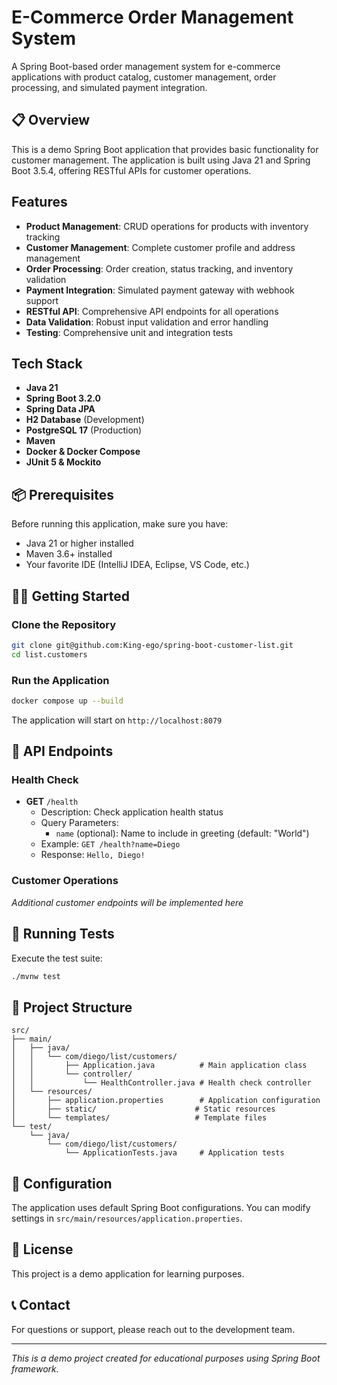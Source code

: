 # E-Commerce Order Management System

A Spring Boot-based order management system for e-commerce applications with product catalog, customer management, order processing, and simulated payment integration.

## 📋 Overview

This is a demo Spring Boot application that provides basic functionality for customer management. The application is built using Java 21 and Spring Boot 3.5.4, offering RESTful APIs for customer operations.

## Features

- **Product Management**: CRUD operations for products with inventory tracking
- **Customer Management**: Complete customer profile and address management
- **Order Processing**: Order creation, status tracking, and inventory validation
- **Payment Integration**: Simulated payment gateway with webhook support
- **RESTful API**: Comprehensive API endpoints for all operations
- **Data Validation**: Robust input validation and error handling
- **Testing**: Comprehensive unit and integration tests


## Tech Stack

- **Java 21**
- **Spring Boot 3.2.0**
- **Spring Data JPA**
- **H2 Database** (Development)
- **PostgreSQL 17** (Production)
- **Maven**
- **Docker & Docker Compose**
- **JUnit 5 & Mockito**

## 📦 Prerequisites

Before running this application, make sure you have:

- Java 21 or higher installed
- Maven 3.6+ installed
- Your favorite IDE (IntelliJ IDEA, Eclipse, VS Code, etc.)

## 🏃‍♂️ Getting Started

### Clone the Repository

```bash
git clone git@github.com:King-ego/spring-boot-customer-list.git
cd list.customers
```

### Run the Application

```bash
docker compose up --build
```

The application will start on `http://localhost:8079`

## 📡 API Endpoints

### Health Check
- **GET** `/health`
  - Description: Check application health status
  - Query Parameters:
    - `name` (optional): Name to include in greeting (default: "World")
  - Example: `GET /health?name=Diego`
  - Response: `Hello, Diego!`

### Customer Operations
*Additional customer endpoints will be implemented here*

## 🧪 Running Tests

Execute the test suite:

```bash
./mvnw test
```

## 📁 Project Structure

```
src/
├── main/
│   ├── java/
│   │   └── com/diego/list/customers/
│   │       ├── Application.java          # Main application class
│   │       └── controller/
│   │           └── HealthController.java # Health check controller
│   └── resources/
│       ├── application.properties        # Application configuration
│       ├── static/                      # Static resources
│       └── templates/                   # Template files
└── test/
    └── java/
        └── com/diego/list/customers/
            └── ApplicationTests.java     # Application tests
```

## 🔧 Configuration

The application uses default Spring Boot configurations. You can modify settings in `src/main/resources/application.properties`.

## 📝 License

This project is a demo application for learning purposes.

## 📞 Contact

For questions or support, please reach out to the development team.

---

*This is a demo project created for educational purposes using Spring Boot framework.*

